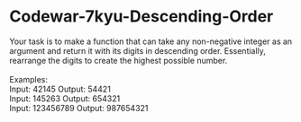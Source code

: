 # Codewar-7kyu-Descending-Order
Your task is to make a function that can take any non-negative integer as an argument and return it with its digits in descending order. Essentially, rearrange the digits to create the highest possible number.
<br><br>
Examples:
<br>
Input: 42145 Output: 54421
<br>
Input: 145263 Output: 654321
<br>
Input: 123456789 Output: 987654321
